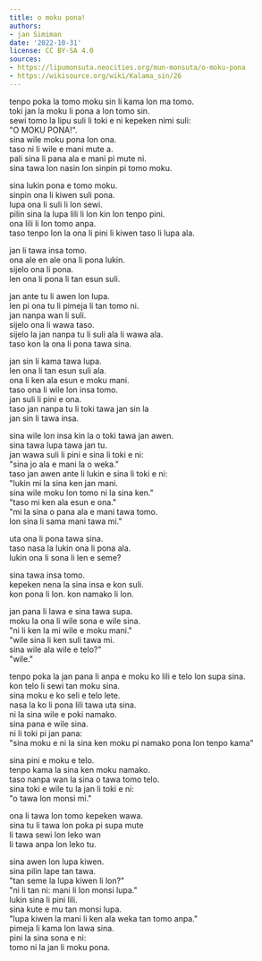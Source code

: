 ```yaml
---
title: o moku pona!
authors:
- jan Simiman
date: '2022-10-31'
license: CC BY-SA 4.0
sources:
- https://lipumonsuta.neocities.org/mun-monsuta/o-moku-pona
- https://wikisource.org/wiki/Kalama_sin/26
---
```


tenpo poka la tomo moku sin li kama lon ma tomo.  
toki jan la moku li pona a lon tomo sin.  
sewi tomo la lipu suli li toki e ni kepeken nimi suli:  
"O MOKU PONA!".  
sina wile moku pona lon ona.  
taso ni li wile e mani mute a.  
pali sina li pana ala e mani pi mute ni.  
sina tawa lon nasin lon sinpin pi tomo moku.

sina lukin pona e tomo moku.  
sinpin ona li kiwen suli pona.  
lupa ona li suli li lon sewi.  
pilin sina la lupa lili li lon kin lon tenpo pini.  
ona lili li lon tomo anpa.  
taso tenpo lon la ona li pini li kiwen taso li lupa ala.

jan li tawa insa tomo.  
ona ale en ale ona li pona lukin.  
sijelo ona li pona.  
len ona li pona li tan esun suli.

jan ante tu li awen lon lupa.  
len pi ona tu li pimeja li tan tomo ni.  
jan nanpa wan li suli.  
sijelo ona li wawa taso.  
sijelo la jan nanpa tu li suli ala li wawa ala.  
taso kon la ona li pona tawa sina.

jan sin li kama tawa lupa.  
len ona li tan esun suli ala.  
ona li ken ala esun e moku mani.  
taso ona li wile lon insa tomo.  
jan suli li pini e ona.  
taso jan nanpa tu li toki tawa jan sin la  
jan sin li tawa insa.

sina wile lon insa kin la o toki tawa jan awen.  
sina tawa lupa tawa jan tu.  
jan wawa suli li pini e sina li toki e ni:  
"sina jo ala e mani la o weka."  
taso jan awen ante li lukin e sina li toki e ni:  
"lukin mi la sina ken jan mani.  
sina wile moku lon tomo ni la sina ken."  
"taso mi ken ala esun e ona."  
"mi la sina o pana ala e mani tawa tomo.  
lon sina li sama mani tawa mi."

uta ona li pona tawa sina.  
taso nasa la lukin ona li pona ala.  
lukin ona li sona li len e seme?

sina tawa insa tomo.  
kepeken nena la sina insa e kon suli.  
kon pona li lon. kon namako li lon.

jan pana li lawa e sina tawa supa.  
moku la ona li wile sona e wile sina.  
"ni li ken la mi wile e moku mani."  
"wile sina li ken suli tawa mi.  
sina wile ala wile e telo?"  
"wile."

tenpo poka la jan pana li anpa e moku ko lili e telo lon supa sina.  
kon telo li sewi tan moku sina.  
sina moku e ko seli e telo lete.  
nasa la ko li pona lili tawa uta sina.  
ni la sina wile e poki namako.  
sina pana e wile sina.  
ni li toki pi jan pana:  
"sina moku e ni la sina ken moku pi namako pona lon tenpo kama"

sina pini e moku e telo.  
tenpo kama la sina ken moku namako.  
taso nanpa wan la sina o tawa tomo telo.  
sina toki e wile tu la jan li toki e ni:  
"o tawa lon monsi mi."

ona li tawa lon tomo kepeken wawa.  
sina tu li tawa lon poka pi supa mute  
li tawa sewi lon leko wan  
li tawa anpa lon leko tu.

sina awen lon lupa kiwen.  
sina pilin lape tan tawa.  
"tan seme la lupa kiwen li lon?"  
"ni li tan ni: mani li lon monsi lupa."  
lukin sina li pini lili.  
sina kute e mu tan monsi lupa.  
"lupa kiwen la mani li ken ala weka tan tomo anpa."  
pimeja li kama lon lawa sina.  
pini la sina sona e ni:  
tomo ni la jan li moku pona.